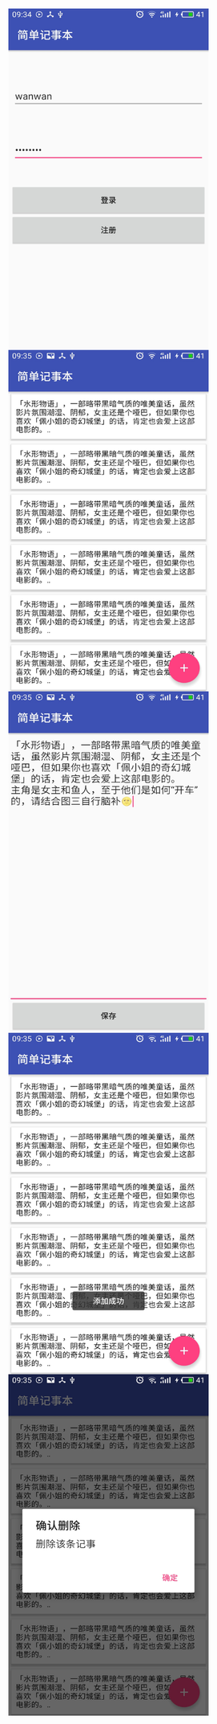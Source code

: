 # 

 <img src="sceen_img/001.jpg" width = "400" height = "680" alt="图片名称" align=center />

<img src="sceen_img/002.jpg" width = "400" height = "680" alt="图片名称" align=center />

<img src="sceen_img/003.jpg" width = "400" height = "680" alt="图片名称" align=center />

<img src="sceen_img/004.jpg" width = "400" height = "680" alt="图片名称" align=center />

<img src="sceen_img/005.jpg" width = "400" height = "680" alt="图片名称" align=center />